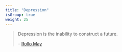 ```yaml
---
title: "Depression"
isGroup: true
weight: 25
---
```


> Depression is the inability to construct a future.
>
> \- [Rollo May](https://www.brainyquote.com/quotes/rollo_may_158690)
